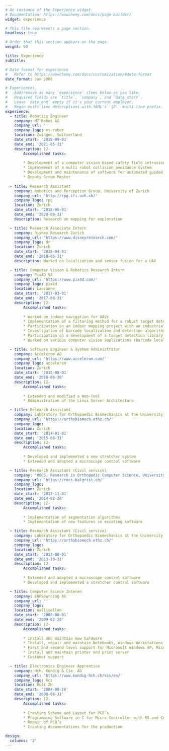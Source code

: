 ```yaml
---
# An instance of the Experience widget.
# Documentation: https://wowchemy.com/docs/page-builder/
widget: experience

# This file represents a page section.
headless: true

# Order that this section appears on the page.
weight: 90

title: Experience
subtitle:

# Date format for experience
#   Refer to https://wowchemy.com/docs/customization/#date-format
date_format: Jan 2006

# Experiences.
#   Add/remove as many `experience` items below as you like.
#   Required fields are `title`, `company`, and `date_start`.
#   Leave `date_end` empty if it's your current employer.
#   Begin multi-line descriptions with YAML's `|2-` multi-line prefix.
experience:
  - title: Robotics Engineer
    company: MT Robot AG
    company_url: ''
    company_logo: mt-robot
    location: Zwingen, Switzerland
    date_start: '2018-09-01'
    date_end: '2021-05-31'
    description: |2-
        Accomplished tasks:
        
        * Development of a computer vision based safety field intrusion detection system
        * Improvement of a multi robot collision avoidance system
        * Development and maintenance of software for automated guided vehicle (AGVs), including topics such as multi sensor fusion, mapping, path planning, (multi robot) obstacle avoidance, etc.
        * Deputy Scrum Master
        
  - title: Research Assistant
    company: Robotics and Perception Group, University of Zurich
    company_url: 'http://rpg.ifi.uzh.ch/'
    company_logo: rpg
    location: Zurich
    date_start: '2018-06-01'
    date_end: '2020-08-31'
    description: Research on mapping for exploration

  - title: Research Associate Intern
    company: Disney Research Zurich
    company_url: 'https://www.disneyresearch.com/'
    company_logo: dr
    location: Zurich
    date_start: '2018-04-01'
    date_end: '2018-05-31'
    description: Worked on localization and sensor fusion for a UAV

  - title: Computer Vision & Robotics Research Intern
    company: Pix4D SA
    company_url: 'https://www.pix4d.com/'
    company_logo: pix4d
    location: Lausanne
    date_start: '2017-03-01'
    date_end: '2017-08-31'
    description: |2-
        Accomplished tasks:
        
        * Worked on indoor navigation for UAVs
        * Implementation of a filtering method for a robust target detection
        * Participation on an indoor mapping project with an industrial partner
        * Investigation of barcode localization and detection algorithms for automatic inventory
        * Participation on a development of a target detection library for radiometric corrections
        * Worked on various computer vision applications (Barcode localization/detection, 3D reconstruction, Camera calibration)

  - title: Software Engineer & System Administrator
    company: Accelerom AG
    company_url: 'https://www.accelerom.com/'
    company_logo: accelerom
    location: Zurich
    date_start: '2015-08-01'
    date_end: '2018-06-30'
    description: |2-
        Accomplished tasks:
        
        * Extended and modified a Web-Tool
        * Administration of the Linux Server Architecture

  - title: Research Assistant
    company: Laboratory for Orthopaedic Biomechanics at the University and ETH Zurich
    company_url: 'https://orthobiomech.ethz.ch/'
    company_logo: 
    location: Zurich
    date_start: '2014-01-01'
    date_end: '2015-08-31'
    description: |2-
        Accomplished tasks:
        
        * Developed and implemented a new stretcher system
        * Extended and adapted a microscope control software

  - title: Research Assistant (Civil service)
    company: "ROCS: Research in Orthopedic Computer Science, University Hospital Balgrist"
    company_url: 'https://rocs.balgrist.ch/'
    company_logo: 
    location: Zurich
    date_start: '2013-11-01'
    date_end: '2014-02-28'
    description: |2-
        Accomplished tasks:
        
        * Implementation of segmentation algorithms
        * Implementation of new features in existing software

  - title: Research Assistant (Civil service)
    company: Laboratory for Orthopaedic Biomechanics at the University and ETH Zurich
    company_url: 'https://orthobiomech.ethz.ch/'
    company_logo: 
    location: Zurich
    date_start: '2013-08-01'
    date_end: '2013-10-31'
    description: |2-
        Accomplished tasks:
        
        * Extended and adapted a microscope control software
        * Developed and implemented a stretcher control software

  - title: Computer Scince Interen
    company: ERPSourcing AG
    company_url: ''
    company_logo: 
    location: Wallisellen
    date_start: '2008-08-01'
    date_end: '2009-02-28'
    description: |2-
        Accomplished tasks:
        
        * Install and maintain new hardware
        * Install, repair and maintain Notebooks, Windows Workstations and Server
        * First and second level support for Microsoft Windows XP, Microsoft Vista and Microsoft Office
        * Install and maintain printer and print server
        * Customer support

  - title: Electronics Engineer Apprentice
    company: Hch. Kündig & Cie. AG
    company_url: 'https://www.kundig-hch.ch/kcs/en/'
    company_logo: kcs
    location: Rüti ZH
    date_start: '2004-08-16'
    date_end: '2008-08-31'
    description: |2-
        Accomplished tasks:
        
        * Creating Schema and Layout for PCB’s
        * Programming Software in C for Micro Controller with RS and CAN Systems
        * Repair of PCB’s
        * Creating documentations for the production

design:
  columns: '2'
---
```

